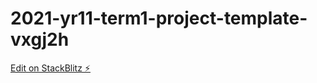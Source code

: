 # 2021-yr11-term1-project-template-vxgj2h

[Edit on StackBlitz ⚡️](https://stackblitz.com/edit/2021-yr11-term1-project-template-vxgj2h)